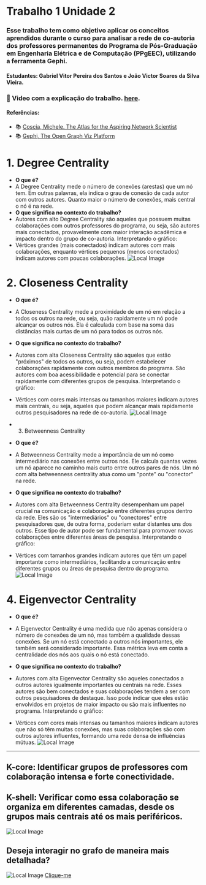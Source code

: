 # Trabalho 1 Unidade 2
### Esse trabalho tem como objetivo aplicar os conceitos aprendidos durante o curso para analisar a rede de co-autoria dos professores permanentes do Programa de Pós-Graduação em Engenharia Elétrica e de Computação (PPgEEC), utilizando a ferramenta Gephi.

#### Estudantes: Gabriel Vitor Pereira dos Santos e João Victor Soares da Silva Vieira.

### 🔗 Video com a explicação do trabalho. [here]().

#### Referências:

- :books: [Coscia, Michele. The Atlas for the Aspiring Network Scientist](https://www.networkatlas.eu/)
- :books: [Gephi, The Open Graph Viz Platform](https://gephi.org/)
# 1. Degree Centrality
* **O que é?**
* A Degree Centrality mede o número de conexões (arestas) que um nó tem. Em outras palavras, ela indica o grau de conexão de cada autor com outros autores. Quanto maior o número de conexões, mais central o nó é na rede.
* **O que significa no contexto do trabalho?**
* Autores com alto Degree Centrality são aqueles que possuem muitas colaborações com outros professores do programa, ou seja, são autores mais conectados, provavelmente com maior interação acadêmica e impacto dentro do grupo de co-autoria.
Interpretando o gráfico:
* Vértices grandes (mais conectados) indicam autores com mais colaborações, enquanto vértices pequenos (menos conectados) indicam autores com poucas colaborações.
![Local Image](./images/Degree.png)
# 2. Closeness Centrality
* **O que é?**
* A Closeness Centrality mede a proximidade de um nó em relação a todos os outros na rede, ou seja, quão rapidamente um nó pode alcançar os outros nós. Ela é calculada com base na soma das distâncias mais curtas de um nó para todos os outros nós.
* **O que significa no contexto do trabalho?**
* Autores com alta Closeness Centrality são aqueles que estão "próximos" de todos os outros, ou seja, podem estabelecer colaborações rapidamente com outros membros do programa. São autores com boa acessibilidade e potencial para se conectar rapidamente com diferentes grupos de pesquisa.
Interpretando o gráfico:
* Vértices com cores mais intensas ou tamanhos maiores indicam autores mais centrais, ou seja, aqueles que podem alcançar mais rapidamente outros pesquisadores na rede de co-autoria.
![Local Image](./images/Closeness.png)
* 3. Betweenness Centrality
* **O que é?**
* A Betweenness Centrality mede a importância de um nó como intermediário nas conexões entre outros nós. Ele calcula quantas vezes um nó aparece no caminho mais curto entre outros pares de nós. Um nó com alta betweenness centrality atua como um "ponte" ou "conector" na rede.
* **O que significa no contexto do trabalho?**

* Autores com alta Betweenness Centrality desempenham um papel crucial na comunicação e colaboração entre diferentes grupos dentro da rede. Eles são os "intermediários" ou "conectores" entre pesquisadores que, de outra forma, poderiam estar distantes uns dos outros. Esse tipo de autor pode ser fundamental para promover novas colaborações entre diferentes áreas de pesquisa.
Interpretando o gráfico:

* Vértices com tamanhos grandes indicam autores que têm um papel importante como intermediários, facilitando a comunicação entre diferentes grupos ou áreas de pesquisa dentro do programa.
![Local Image](./images/Betweenness.png)
# 4. Eigenvector Centrality
* **O que é?**

* A Eigenvector Centrality é uma medida que não apenas considera o número de conexões de um nó, mas também a qualidade dessas conexões. Se um nó está conectado a outros nós importantes, ele também será considerado importante. Essa métrica leva em conta a centralidade dos nós aos quais o nó está conectado.
* **O que significa no contexto do trabalho?** 

* Autores com alta Eigenvector Centrality são aqueles conectados a outros autores igualmente importantes ou centrais na rede. Esses autores são bem conectados e suas colaborações tendem a ser com outros pesquisadores de destaque. Isso pode indicar que eles estão envolvidos em projetos de maior impacto ou são mais influentes no programa.
Interpretando o gráfico:

* Vértices com cores mais intensas ou tamanhos maiores indicam autores que não só têm muitas conexões, mas suas colaborações são com outros autores influentes, formando uma rede densa de influências mútuas.
![Local Image](./images/Eigenvector.png)
------------------------------------------------
## K-core: Identificar grupos de professores com colaboração intensa e forte conectividade.
## K-shell: Verificar como essa colaboração se organiza em diferentes camadas, desde os grupos mais centrais até os mais periféricos.
![Local Image](./images/K-coreEshell.png)

## Deseja interagir no grafo de maneira mais detalhada?
![Local Image](./images/site.png)
[Clique-me](https://newgabrielvi.github.io/grafo-tempor-rio/)

















